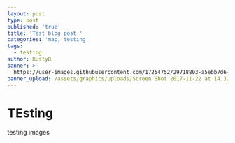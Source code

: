 ```yaml
---
layout: post
type: post
published: 'true'
title: 'Test blog post '
categories: 'map, testing'
tags:
  - testing
author: RustyB
banner: >-
  https://user-images.githubusercontent.com/17254752/29718803-a5ebb7d6-894f-11e7-8d05-813829a7c8da.png
banner_upload: /assets/graphics/uploads/Screen Shot 2017-11-22 at 14.32.55.png
---
```

# TEsting

testing images
